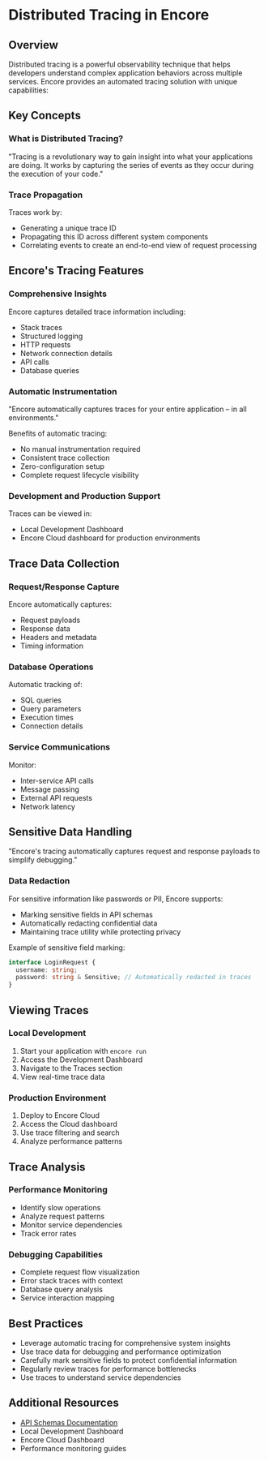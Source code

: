 # Distributed Tracing in Encore

## Overview

Distributed tracing is a powerful observability technique that helps developers understand complex application behaviors across multiple services. Encore provides an automated tracing solution with unique capabilities:

## Key Concepts

### What is Distributed Tracing?

"Tracing is a revolutionary way to gain insight into what your applications are doing. It works by capturing the series of events as they occur during the execution of your code."

### Trace Propagation

Traces work by:
- Generating a unique trace ID
- Propagating this ID across different system components
- Correlating events to create an end-to-end view of request processing

## Encore's Tracing Features

### Comprehensive Insights

Encore captures detailed trace information including:
- Stack traces
- Structured logging
- HTTP requests
- Network connection details
- API calls
- Database queries

### Automatic Instrumentation

"Encore automatically captures traces for your entire application – in all environments."

Benefits of automatic tracing:
- No manual instrumentation required
- Consistent trace collection
- Zero-configuration setup
- Complete request lifecycle visibility

### Development and Production Support

Traces can be viewed in:
- Local Development Dashboard
- Encore Cloud dashboard for production environments

## Trace Data Collection

### Request/Response Capture

Encore automatically captures:
- Request payloads
- Response data
- Headers and metadata
- Timing information

### Database Operations

Automatic tracking of:
- SQL queries
- Query parameters
- Execution times
- Connection details

### Service Communications

Monitor:
- Inter-service API calls
- Message passing
- External API requests
- Network latency

## Sensitive Data Handling

"Encore's tracing automatically captures request and response payloads to simplify debugging."

### Data Redaction

For sensitive information like passwords or PII, Encore supports:
- Marking sensitive fields in API schemas
- Automatically redacting confidential data
- Maintaining trace utility while protecting privacy

Example of sensitive field marking:
```typescript
interface LoginRequest {
  username: string;
  password: string & Sensitive; // Automatically redacted in traces
}
```

## Viewing Traces

### Local Development
1. Start your application with `encore run`
2. Access the Development Dashboard
3. Navigate to the Traces section
4. View real-time trace data

### Production Environment
1. Deploy to Encore Cloud
2. Access the Cloud dashboard
3. Use trace filtering and search
4. Analyze performance patterns

## Trace Analysis

### Performance Monitoring
- Identify slow operations
- Analyze request patterns
- Monitor service dependencies
- Track error rates

### Debugging Capabilities
- Complete request flow visualization
- Error stack traces with context
- Database query analysis
- Service interaction mapping

## Best Practices

- Leverage automatic tracing for comprehensive system insights
- Use trace data for debugging and performance optimization
- Carefully mark sensitive fields to protect confidential information
- Regularly review traces for performance bottlenecks
- Use traces to understand service dependencies

## Additional Resources

- [API Schemas Documentation](/docs/ts/primitives/defining-apis#sensitive-data)
- Local Development Dashboard
- Encore Cloud Dashboard
- Performance monitoring guides